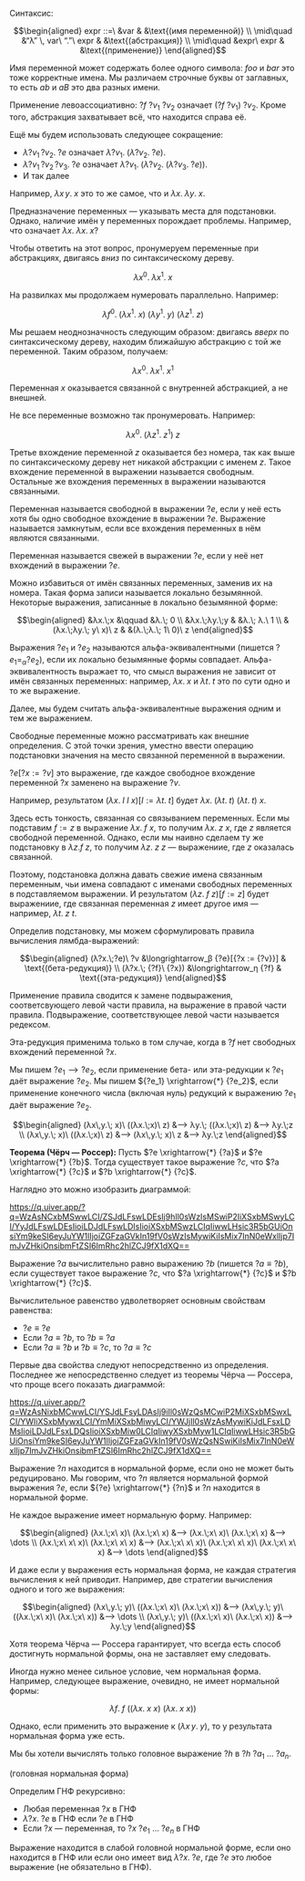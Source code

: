 Синтаксис:

$$\begin{aligned}
expr ::=\ &var & &\text{(имя переменной)} \\
\mid\quad &“λ” \, var\ “.”\ expr & &\text{(абстракция)} \\
\mid\quad &expr\ expr & &\text{(применение)}
\end{aligned}$$

Имя переменной может содержать более одного символа: $foo$ и $bar$ это тоже корректные имена. Мы различаем строчные буквы от заглавных, то есть $ab$ и $aB$ это два разных имени.

Применение левоассоциативно: ${?f}\ {?v_1}\ {?v_2}$ означает $({?f}\ {?v_1})\ {?v_2}$. Кроме того, абстракция захватывает всё, что находится справа её.

Ещё мы будем использовать следующее сокращение: 
- $λ{?v_1}\,{?v_2}.\; ?e$ означает $λ{?v_1}.\;(λ{?v_2}.\; {?e})$.
- $λ{?v_1}\,{?v_2}\,{?v_3}.\; ?e$ означает $λ{?v_1}.\;(λ{?v_2}.\; (λ{?v_3}.\;{?e}))$.
- И так далее

Например, $λ x\, y.\; x$ это то же самое, что и $λx.\; λ y.\; x$.

Предназначение переменных — указывать места для подстановки. Однако, наличие имён
у переменных порождает проблемы. Например, что означает $λx.\; λx.\; x$?

Чтобы ответить на этот вопрос, пронумеруем переменные при абстракциях, двигаясь *вниз* по
синтаксическому дереву.

$$λx^0.\; λx^1.\; x$$

На развилках мы продолжаем нумеровать параллельно. Например:

$$λf^0.\; (λx^1.\; x)\ (λy^1.\; y)\ (λz^1.\; z)$$

Мы решаем неоднозначность следующим образом: двигаясь *вверх* по синтаксическому дереву,
находим ближайшую абстракцию с той же переменной. Таким образом, получаем:

$$λx^0.\; λx^1.\; x^1$$

Переменная $x$ оказывается связанной с внутренней абстракцией, а не внешней.

Не все переменные возможно так пронумеровать. Например:

$$λx^0.\;(λz^1.\; z^1)\ z$$

Третье вхождение переменной $z$ оказывается без номера, так как выше по синтаксическому
дереву нет никакой абстракции
с именем $z$. Такое вхождение переменной в выражении называется свободным. Остальные же
вхождения переменных в выражении называются связанными.

Переменная называется свободной в выражении $?e$, если у неё есть хотя бы одно свободное
вхождение в выражении $?e$. Выражение называется замкнутым, если все вхождения переменных
в нём являются связанными.

Переменная называется свежей в выражении $?e$, если у неё нет вхождений в выражении $?e$.

Можно избавиться от имён связанных переменных, заменив их на номера. Такая форма
записи называется локально безымянной. Некоторые выражения, записанные в локально
безымянной форме:

$$\begin{aligned}
&λx.\;x &\qquad &λ.\; 0 \\
&λx.\;λy.\;y & &λ.\; λ.\ 1 \\
&(λx.\;λy.\; y\ x)\ z & &(λ.\;λ.\; 1\ 0)\ z
\end{aligned}$$

Выражения $?e_1$ и $?e_2$ называются альфа-эквивалентными (пишется $?e_1 =_α {?e_2}$),
если их локально безымянные формы совпадает. Альфа-эквивалентность выражает то,
что смысл выражения не зависит от имён связанных переменных: например, $λx.\;x$ и
$λt.\;t$ это по сути одно и то же выражение.

Далее, мы будем считать альфа-эквивалентные выражения одним и тем же выражением.

Свободные переменные можно рассматривать как внешние определения. С этой точки зрения,
уместно ввести операцию подстановки значения на место связанной переменной в выражении.

$?e[?x := {?v}]$ это выражение, где каждое свободное вхождение переменной $?x$ заменено
на выражение $?v$.

Например, результатом $(λx.\; I\ I\ x)[I := λt.\; t]$ будет $λx.\; (λt.\;t)\ (λt.\;t)\ x$.

Здесь есть тонкость, связанная со связыванием переменных. Если мы подставим $f := z$ в выражение
$λx.\; f\ x$, то получим $λx.\; z\ x$, где $z$ является свободной переменной. Однако,
если мы наивно сделаем ту же подстановку в $λz. f\ z$, то получим $λz.\; z\ z$ — выражениие,
где $z$ оказалась связанной.

Поэтому, подстановка должна давать свежие имена связанным переменным, чьи имена
совпадают с именами свободных переменных в подставляемом выражении. И результатом
$(λz.\; f\ z)[f := z]$ будет выражениие, где связанная переменная $z$ имеет другое
имя — например, $λt.\; z\ t$.

Определив подстановку, мы можем сформулировать правила вычисления лямбда-выражений:

$$\begin{aligned}
(λ?x.\;?e)\ ?v &\longrightarrow_β {?e}[{?x := {?v}}] & \text{(бета-редукция)} \\
(λ?x.\; {?f}\ {?x}) &\longrightarrow_η {?f} & \text{(эта-редукция)}
\end{aligned}$$

Применение правила сводится к замене подвыражения, соответсвующего левой части правила, на
выражение в правой части правила. Подвыражение, соответствующее левой части называется
редексом.

Эта-редукция применима только в том случае, когда в $?f$ нет свободных вхождений переменной $?x$.

Мы пишем $?e_1 ⟶ ?e_2$, если применение бета- или эта-редукции к $?e_1$ даёт выражение $?e_2$.
Мы пишем ${?e_1} \xrightarrow{*} {?e_2}$, если применение конечного числа (включая нуль)
редукций к выражению $?e_1$ даёт выражение $?e_2$.

$$\begin{aligned}
(λx\,y.\; x)\ ((λx.\;x)\ z) &⟶ λy.\; ((λx.\;x)\ z) &⟶ λy.\;z \\
(λx\,y.\; x)\ ((λx.\;x)\ z) &⟶ (λx\,y.\; x)\ z &⟶ λy.\;z
\end{aligned}$$

**Теорема (Чёрч — Россер):** Пусть $?e \xrightarrow{*} {?a}$ и $?e \xrightarrow{*} {?b}$. Тогда существует такое выражение $?c$, что $?a \xrightarrow{*} {?с}$ и $?b \xrightarrow{*} {?c}$.

Наглядно это можно изобразить диаграммой:

https://q.uiver.app/?q=WzAsNCxbMSwwLCI/ZSJdLFswLDEsIj9hIl0sWzIsMSwiP2IiXSxbMSwyLCI/YyJdLFswLDEsIioiLDJdLFswLDIsIioiXSxbMSwzLCIqIiwwLHsic3R5bGUiOnsiYm9keSI6eyJuYW1lIjoiZGFzaGVkIn19fV0sWzIsMywiKiIsMix7InN0eWxlIjp7ImJvZHkiOnsibmFtZSI6ImRhc2hlZCJ9fX1dXQ==

Выражение $?a$ вычислительно равно выражению $?b$ (пишется $?a \equiv {?b}$),
если существует такое выражение $?c$, что $?a \xrightarrow{*} {?c}$ и $?b \xrightarrow{*} {?c}$.

Вычислительное равенство удволетворяет основным свойствам равенства:

- $?e ≡ {?e}$
- Если $?a \equiv {?b}$, то ${?b} \equiv {?a}$
- Если ${?a} ≡ {?b}$ и ${?b} ≡ {?c}$, то ${?a} ≡ {?c}$

Первые два свойства следуют непосредственно из определения. Последнее же непосредственно
следует из теоремы Чёрча — Россера, что проще всего показать диаграммой:

https://q.uiver.app/?q=WzAsNixbMCwwLCI/YSJdLFsyLDAsIj9iIl0sWzQsMCwiP2MiXSxbMSwxLCI/YWIiXSxbMywxLCI/YmMiXSxbMiwyLCI/YWJjIl0sWzAsMywiKiJdLFsxLDMsIioiLDJdLFsxLDQsIioiXSxbMiw0LCIqIiwyXSxbMyw1LCIqIiwwLHsic3R5bGUiOnsiYm9keSI6eyJuYW1lIjoiZGFzaGVkIn19fV0sWzQsNSwiKiIsMix7InN0eWxlIjp7ImJvZHkiOnsibmFtZSI6ImRhc2hlZCJ9fX1dXQ==

Выражение $?n$ находится в нормальной форме, если оно не может быть редуцировано.
Мы говорим, что $?n$ является нормальной формой выражения $?e$, если ${?e} \xrightarrow{*} {?n}$
и $?n$ находится в нормальной форме.

Не каждое выражение имеет нормальную форму. Например:

$$\begin{aligned}
(λx.\;x\ x)\ (λx.\;x\ x) &⟶ (λx.\;x\ x)\ (λx.\;x\ x) &⟶ \dots \\
(λx.\;x\ x\ x)\ (λx.\;x\ x\ x) &⟶ (λx.\;x\ x\ x)\ (λx.\;x\ x\ x)\ (λx.\;x\ x\ x) &⟶ \dots
\end{aligned}$$

И даже если у выражения есть нормальная форма, не каждая стратегия вычисления к ней приводит.
Например, две стратегии вычисления одного и того же выражения:

$$\begin{aligned}
(λx\,y.\; y)\ ((λx.\;x\ x)\ (λx.\;x\ x)) &⟶ (λx\,y.\; y)\ ((λx.\;x\ x)\ (λx.\;x\ x)) &⟶ \dots \\
(λx\,y.\; y)\ ((λx.\;x\ x)\ (λx.\;x\ x)) &⟶ λy.\;y
\end{aligned}$$

Хотя теорема Чёрча — Россера гарантирует, что всегда есть способ достигнуть нормальной формы,
она не заставляет ему следовать.

Иногда нужно менее сильное условие, чем нормальная форма. Например, следующее выражение,
очевидно, не имеет нормальной формы:

$$λf.\;f\ ((λx.\;x\ x)\ (λx.\;x\ x))$$

Однако, если применить это выражение к $(λx\,y.\; y)$, то у результата нормальная форма уже есть.

Мы бы хотели вычислять только головное выражение $?h$ в $?h\ {?a_1}\ \dots\ {?a_n}$.

(головная нормальная форма)

Определим ГНФ рекурсивно:

- Любая переменная $?x$ в ГНФ
- $λ?x.\; ?e$ в ГНФ если $?e$ в ГНФ
- Если $?x$ — переменная, то $?x\ {?e_1}\ \dots\ {?e_n}$ в ГНФ

Выражение находится в слабой головной нормальной форме, если оно находится в ГНФ
или если оно имеет вид $λ?x.\; ?e$, где $?e$ это любое выражение (не обязательно в ГНФ).

